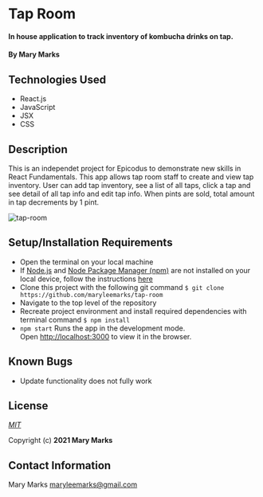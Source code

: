 # Tap Room

#### In house application to track inventory of kombucha drinks on tap.

#### By **Mary Marks**

## Technologies Used

* React.js
* JavaScript
* JSX
* CSS

## Description

This is an independet project for Epicodus to demonstrate new skills in React Fundamentals. This app allows tap room staff to create and view tap inventory. User can add tap inventory, see a list of all taps, click a tap and see detail of all tap info and edit tap info. When pints are sold, total amount in tap decrements by 1 pint.


![tap-room](components/img/tap-room.jpg)

## Setup/Installation Requirements

* Open the terminal on your local machine
* If [Node.js](https://nodejs.org/en/) and [Node Package Manager (npm)](https://www.npmjs.com/) are not installed on your local device, follow the instructions [here](https://www.learnhowtoprogram.com/intermediate-javascript/getting-started-with-javascript/installing-node-js)
* Clone this project with the following git command `$ git clone https://github.com/maryleemarks/tap-room`
* Navigate to the top level of the repository
* Recreate project environment and install required dependencies with terminal command `$ npm install`
* `npm start` Runs the app in the development mode.\
Open [http://localhost:3000](http://localhost:3000) to view it in the browser.

## Known Bugs

* Update functionality does not fully work

## License
*[MIT](https://choosealicense.com/licenses/mit/)*

Copyright (c) **2021 Mary Marks**

## Contact Information
Mary Marks <maryleemarks@gmail.com>